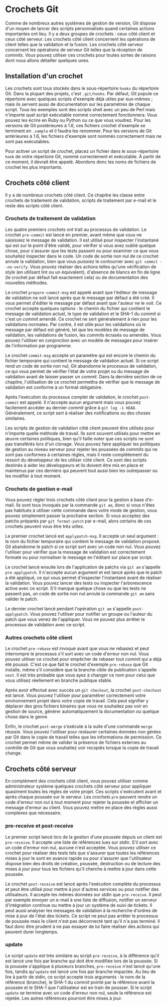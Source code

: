 # Crochets Git

Comme de nombreux autres systèmes de gestion de version, Git dispose d'un moyen de lancer des scripts personnalisés quand certaines actions importantes ont lieu.
Il y a deux groupes de crochets : ceux côté client et ceux côté serveur.
Les crochets côté client concernent les opérations de client telles que la validation et la fusion.
Les crochets côté serveur concernent les opérations de serveur Git telles que la réception de *commits*.
Vous pouvez utiliser ces crochets pour toutes sortes de raisons dont nous allons détailler quelques unes.

## Installation d'un crochet

Les crochets sont tous stockés dans le sous-répertoire `hooks` du répertoire Git.
Dans la plupart des projets, c'est `.git/hooks`.
Par défaut, Git popule ce répertoire avec quelques scripts d'exemple déjà utiles par eux-mêmes ; mais ils servent aussi de documentation sur les paramètres de chaque script.
Tous les exemples sont des scripts shell avec un peu de Perl mais n'importe quel script exécutable nommé correctement fonctionnera. Vous pouvez les écrire en Ruby ou Python ou ce que vous voudrez.
Pour les versions de Git postérieures à 1.6, ces fichiers crochet d'exemple se terminent en `.sample` et il faudra les renommer.
Pour les versions de Git antérieures à 1.6, les fichiers d'exemple sont nommés correctement mais ne sont pas exécutables.

Pour activer un script de crochet, placez un fichier dans le sous-répertoire `hook` de votre répertoire Git, nommé correctement et exécutable.
À partir de ce moment, il devrait être appelé.
Abordons donc les noms de fichiers de crochet les plus importants.

## Crochets côté client

Il y a de nombreux crochets côté client.
Ce chapitre les classe entre crochets de traitement de validation, scripts de traitement par e-mail et le reste des scripts côté client.

### Crochets de traitement de validation

Les quatre premiers crochets ont trait au processus de validation.
Le crochet `pre-commit` est lancé en premier, avant même que vous ne saisissiez le message de validation.
Il est utilisé pour inspecter l'instantané qui est sur le point d'être validé, pour vérifier si vous avez oublié quelque chose, pour s'assurer que les tests passent ou pour examiner ce que vous souhaitez inspecter dans le code.
Un code de sortie non nul de ce crochet annule la validation, bien que vous puissiez le contourner avec `git commit --no-verify`.
Vous pouvez réaliser des actions telles qu'une vérification de style (en utilisant lint ou un équivalent), d'absence de blancs en fin de ligne (le crochet par défaut fait exactement cela) ou de documentation des nouvelles méthodes.

Le crochet `prepare-commit-msg` est appelé avant que l'éditeur de message de validation ne soit lancé après que le message par défaut a été créé.
Il vous permet d'éditer le message par défaut avant que l'auteur ne le voit.
Ce crochet accepte quelques options : le chemin du fichier qui contient le message de validation actuel, le type de validation et le SHA-1 du *commit* si c'est un *commit* amendé.
Ce crochet ne sert généralement à rien pour les validations normales.
Par contre, il est utile pour les validations où le message par défaut est généré, tel que les modèles de message de validation, les validations de fusion, les *commits* écrasés ou amendés.
Vous pouvez l'utiliser en conjonction avec un modèle de messages pour insérer de l'information par programme.

Le crochet `commit-msg` accepte un paramètre qui est encore le chemin du fichier temporaire qui contient le message de validation actuel.
Si ce script rend un code de sortie non nul, Git abandonne le processus de validation, ce qui vous permet de vérifier l'état de votre projet ou du message de validation avant de laisser passer un *commit*.
Dans la dernière section de ce chapitre, l'utilisation de ce crochet permettra de vérifier que le message de validation est conforme à un format obligatoire.

Après l'exécution du processus complet de validation, le crochet `post-commit` est appelé.
Il n'accepte aucun argument mais vous pouvez facilement accéder au dernier *commit* grâce à `git log -1 HEAD`.
Généralement, ce script sert à réaliser des notifications ou des choses similaires.

Les scripts de gestion de validation côté client peuvent être utilisés pour n'importe quelle méthode de travail.
Ils sont souvent utilisés pour mettre en œuvre certaines politiques, bien qu'il faille noter que ces scripts ne sont pas transférés lors d'un clonage.
Vous pouvez faire appliquer les politiques de gestion au niveau serveur pour rejeter les poussées de *commits* qui ne sont pas conformes à certaines règles, mais il reste complètement du ressort du développeur de les utiliser côté client.
Ce sont des scripts destinés à aider les développeurs et ils doivent être mis en place et maintenus par ces derniers qui peuvent tout aussi bien les outrepasser ou les modifier à tout moment.

### Crochets de gestion e-mail

Vous pouvez régler trois crochets côté client pour la gestion à base d'e-mail.
Ils sont tous invoqués par la commande `git am`, donc si vous n'êtes pas habitués à utiliser cette commande dans votre mode de gestion, vous pouvez simplement passer la prochaine section.
Si vous acceptez des patchs préparés par `git format-patch` par e-mail, alors certains de ces crochets peuvent vous être très utiles.

Le premier crochet lancé est `applypatch-msg`.
Il accepte un seul argument : le nom du fichier temporaire qui contient le message de validation proposé.
Git abandonne le patch si ce script sort avec un code non nul.
Vous pouvez l'utiliser pour vérifier que la message de validation est correctement formaté ou pour normaliser le message en l'éditant sur place par script.

Le crochet lancé ensuite lors de l'application de patchs via `git am` s'appelle `pre-applypatch`.
Il n'accepte aucun argument et est lancé après que le patch a été appliqué, ce qui vous permet d'inspecter l'instantané avant de réaliser la validation.
Vous pouvez lancer des tests ou inspecter l'arborescence active avec ce script.
S'il manque quelque chose ou que les tests ne passent pas, un code de sortie non nul annule la commande `git am` sans valider le patch.

Le dernier crochet lancé pendant l'opération `git am` s'appelle `post-applypatch`.
Vous pouvez l'utiliser pour notifier un groupe ou l'auteur du patch que vous venez de l'appliquer.
Vous ne pouvez plus arrêter le processus de validation avec ce script.

### Autres crochets côté client

Le crochet `pre-rebase` est invoqué avant que vous ne rebasiez et peut interrompre le processus s'il sort avec un code d'erreur non nul.
Vous pouvez utiliser ce crochet pour empêcher de rebaser tout *commit* qui a déjà été poussé.
C'est ce que fait le crochet d'exemple `pre-rebase` que Git installe, même s'il considère que la branche cible de publication s'appelle `next`.
Il est très probable que vous ayez à changer ce nom pour celui que vous utilisez réellement en branche publique stable.

Après avoir effectué avec succès un `git checkout`, la crochet `post-chechout` est lancé.
Vous pouvez l'utiliser pour paramétrer correctement votre environnement projet dans votre copie de travail.
Cela peut signifier y déplacer des gros fichiers binaires que vous ne souhaitez pas voir en gestion de source, générer automatiquement la documentation ou quelque chose dans le genre.

Enfin, le crochet `post-merge` s'exécute à la suite d'une commande `merge` réussie.
Vous pouvez l'utiliser pour restaurer certaines données non gérées par Git dans le copie de travail telles que les informations de permission.
Ce crochet permet même de valider la présence de fichiers externes au contrôle de Git que vous souhaitez voir recopiés lorsque la copie de travail change.

## Crochets côté serveur

En complément des crochets côté client, vous pouvez utiliser comme administrateur système quelques crochets côté serveur pour appliquer quasiment toutes les règles de votre projet.
Ces scripts s'exécutent avant et après chaque poussée sur le serveur.
Les crochets `pre` peuvent rendre un code d'erreur non nul à tout moment pour rejeter la poussée et afficher un message d'erreur au client.
Vous pouvez mettre en place des règles aussi complexes que nécessaire.

### pre-receive et post-receive

Le premier script lancé lors de la gestion d'une poussée depuis un client est `pre-receive`.
Il accepte une liste de références lues sur *stdin*.
S'il sort avec un code d'erreur non nul, aucune n'est acceptée.
Vous pouvez utiliser ce crochet pour réaliser des tests tels que s'assurer que toutes les références mises à jour le sont en avance rapide ou pour s'assurer que l'utilisateur dispose bien des droits de création, poussée, destruction ou de lecture des mises à jour pour tous les fichiers qu'il cherche à mettre à jour dans cette poussée.

Le crochet `post-receive` est lancé après l'exécution complète du processus et peut être utilisé pour mettre à jour d'autres services ou pour notifier des utilisateurs.
Il accepte les mêmes données sur *stdin* que `pre-receive`.
Il peut par exemple envoyer un e-mail à une liste de diffusion, notifier un serveur d'intégration continue ou mettre à jour un système de suivi de tickets.
Il peut aussi analyser les messages de validation à la recherche d'ordres de mise à jour de l'état des tickets.
Ce script ne peut pas arrêter le processus de poussée mais le client n'est pas déconnecté tant qu'il n'a pas terminé.
Il faut donc être prudent à ne pas essayer de lui faire réaliser des actions qui peuvent durer longtemps.

### update

Le script `update` est très similaire au script `pre-receive`, à la différence qu'il est lancé une fois par branche qui doit être modifiée lors de la poussée.
Si la poussée s'applique à plusieurs branches, `pre-receive` n'est lancé qu'une fois, tandis qu'`update` est lancé une fois par branche impactée.
Au lieu de lire à partir de stdin, ce script accepte trois arguments : le nom de la référence (branche), le SHA-1 du *commit* pointé par la référence avant la poussée et le SHA-1 que l'utilisateur est en train de pousser.
Si le script `update` se termine avec un code d'erreur non nul, seule la référence est rejetée.
Les autres références pourront être mises à jour.
